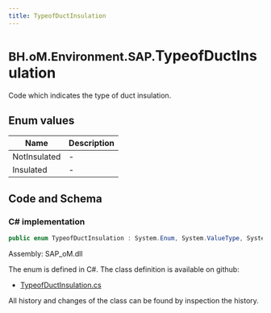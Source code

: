 ```yaml
---
title: TypeofDuctInsulation
---
```


# <small>BH.oM.Environment.SAP.</small>**TypeofDuctInsulation**

Code which indicates the type of duct insulation.

## Enum values

| Name            | Description                                                    |
|-----------------|----------------------------------------------------------------|
| NotInsulated |  -  |
| Insulated |  -  |


## Code and Schema

### C# implementation

``` C# title="C#"
public enum TypeofDuctInsulation : System.Enum, System.ValueType, System.IComparable, System.ISpanFormattable, System.IFormattable, System.IConvertible
```

Assembly: SAP_oM.dll

The enum is defined in C#. The class definition is available on github:

- [TypeofDuctInsulation.cs](https://github.com/BHoM/SAP_Toolkit/blob/develop/SAP_oM/Enums\TypeOfDuctInsulation.cs)

All history and changes of the class can be found by inspection the history.
